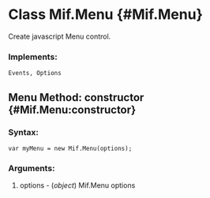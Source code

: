 Class Mif.Menu {#Mif.Menu}
==========================
Create javascript Menu control.

### Implements:
	Events, Options

Menu Method: constructor {#Mif.Menu:constructor}
------------------------------------------------
	
### Syntax:

	var myMenu = new Mif.Menu(options);

### Arguments:

1. options  - (*object*) Mif.Menu options